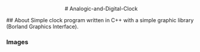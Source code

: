 <p align="center">
# Analogic-and-Digital-Clock
</p>
## About  
 Simple clock program written in C++ with a simple graphic library (Borland Graphics Interface).




### Images




